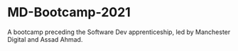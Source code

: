# MD-Bootcamp-2021

A bootcamp preceding the Software Dev apprenticeship, led by Manchester Digital and Assad Ahmad.
